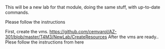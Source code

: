   
This will be a new lab for that module, doing the same stuff, with up-to-date commands. 

Please follow the instructions

First, create the vms.
https://github.com/cemvarol/AZ-301/blob/master/T4M3/NewLab/CreateResources
After the vms are ready..
Plese follow the instructions from here


